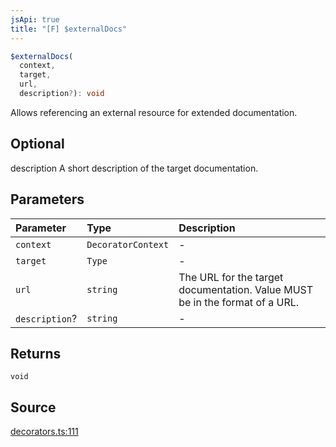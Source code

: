 ```yaml
---
jsApi: true
title: "[F] $externalDocs"
---
```


```ts
$externalDocs(
  context,
  target,
  url,
  description?): void
```

Allows referencing an external resource for extended documentation.

## Optional

description A short description of the target documentation.

## Parameters

| Parameter      | Type               | Description                                                                 |
| :------------- | :----------------- | :-------------------------------------------------------------------------- |
| `context`      | `DecoratorContext` | -                                                                           |
| `target`       | `Type`             | -                                                                           |
| `url`          | `string`           | The URL for the target documentation. Value MUST be in the format of a URL. |
| `description`? | `string`           | -                                                                           |

## Returns

`void`

## Source

[decorators.ts:111](https://github.com/markcowl/cadl/blob/1a6d2b70/packages/openapi/src/decorators.ts#L111)
